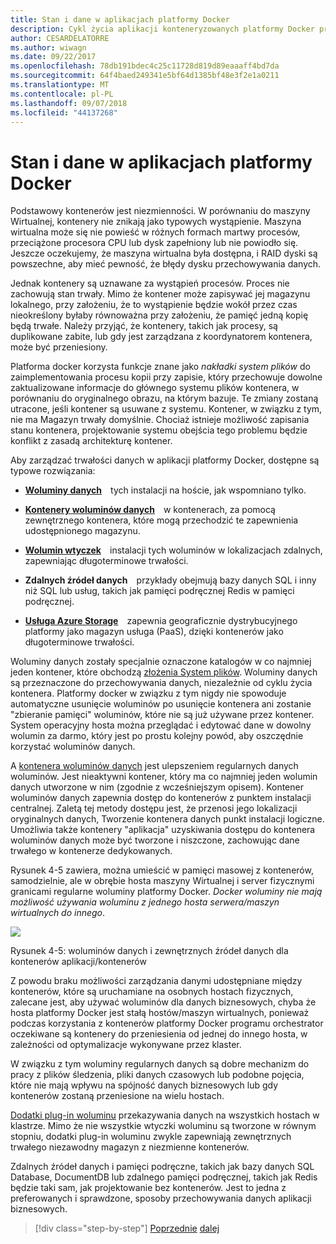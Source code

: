```yaml
---
title: Stan i dane w aplikacjach platformy Docker
description: Cykl życia aplikacji konteneryzowanych platformy Docker przy użyciu platformy firmy Microsoft i narzędzi
author: CESARDELATORRE
ms.author: wiwagn
ms.date: 09/22/2017
ms.openlocfilehash: 78db191bdec4c25c11728d819d89eaaaff4bd7da
ms.sourcegitcommit: 64f4baed249341e5bf64d1385bf48e3f2e1a0211
ms.translationtype: MT
ms.contentlocale: pl-PL
ms.lasthandoff: 09/07/2018
ms.locfileid: "44137268"
---
```

# <a name="state-and-data-in-docker-applications"></a>Stan i dane w aplikacjach platformy Docker

Podstawowy kontenerów jest niezmienności. W porównaniu do maszyny Wirtualnej, kontenery nie znikają jako typowych wystąpienie. Maszyna wirtualna może się nie powieść w różnych formach martwy procesów, przeciążone procesora CPU lub dysk zapełniony lub nie powiodło się. Jeszcze oczekujemy, że maszyna wirtualna była dostępna, i RAID dyski są powszechne, aby mieć pewność, że błędy dysku przechowywania danych.

Jednak kontenery są uznawane za wystąpień procesów. Proces nie zachowują stan trwały. Mimo że kontener może zapisywać jej magazynu lokalnego, przy założeniu, że to wystąpienie będzie wokół przez czas nieokreślony byłaby równoważna przy założeniu, że pamięć jedną kopię będą trwałe. Należy przyjąć, że kontenery, takich jak procesy, są duplikowane zabite, lub gdy jest zarządzana z koordynatorem kontenera, może być przeniesiony.

Platforma docker korzysta funkcje znane jako *nakładki system plików* do zaimplementowania procesu kopii przy zapisie, który przechowuje dowolne zaktualizowane informacje do głównego systemu plików kontenera, w porównaniu do oryginalnego obrazu, na którym bazuje. Te zmiany zostaną utracone, jeśli kontener są usuwane z systemu. Kontener, w związku z tym, nie ma Magazyn trwały domyślnie. Chociaż istnieje możliwość zapisania stanu kontenera, projektowanie systemu obejścia tego problemu będzie konflikt z zasadą architekturę kontener.

Aby zarządzać trwałości danych w aplikacji platformy Docker, dostępne są typowe rozwiązania:

-   [**Woluminy danych**](https://docs.docker.com/engine/tutorials/dockervolumes/) tych instalacji na hoście, jak wspomniano tylko.

-   [**Kontenery woluminów danych**](https://docs.docker.com/engine/tutorials/dockervolumes/#/creating-and-mounting-a-data-volume-container) w kontenerach, za pomocą zewnętrznego kontenera, które mogą przechodzić te zapewnienia udostępnionego magazynu.

-   [**Wolumin wtyczek**](https://docs.docker.com/engine/tutorials/dockervolumes/#/mount-a-shared-storage-volume-as-a-data-volume) instalacji tych woluminów w lokalizacjach zdalnych, zapewniając długoterminowe trwałości.

-   **Zdalnych źródeł danych** przykłady obejmują bazy danych SQL i inny niż SQL lub usług, takich jak pamięci podręcznej Redis w pamięci podręcznej.

-   [**Usługa Azure Storage**](https://docs.microsoft.com/azure/storage/) zapewnia geograficznie dystrybucyjnego platformy jako magazyn usługa (PaaS), dzięki kontenerów jako długoterminowe trwałości.

Woluminy danych zostały specjalnie oznaczone katalogów w co najmniej jeden kontener, które obchodzą [złożenia System plików](https://docs.docker.com/glossary/?term=Union%20file%20system). Woluminy danych są przeznaczone do przechowywania danych, niezależnie od cyklu życia kontenera. Platformy docker w związku z tym nigdy nie spowoduje automatyczne usunięcie woluminów po usunięcie kontenera ani zostanie "zbieranie pamięci" woluminów, które nie są już używane przez kontener. System operacyjny hosta można przeglądać i edytować dane w dowolny wolumin za darmo, który jest po prostu kolejny powód, aby oszczędnie korzystać woluminów danych.

A [kontenera woluminów danych](https://docs.docker.com/glossary/?term=volume) jest ulepszeniem regularnych danych woluminów. Jest nieaktywni kontener, który ma co najmniej jeden wolumin danych utworzone w nim (zgodnie z wcześniejszym opisem). Kontener woluminów danych zapewnia dostęp do kontenerów z punktem instalacji centralnej. Zaletą tej metody dostępu jest, że przenosi jego lokalizacji oryginalnych danych, Tworzenie kontenera danych punkt instalacji logiczne. Umożliwia także kontenery "aplikacja" uzyskiwania dostępu do kontenera woluminów danych może być tworzone i niszczone, zachowując dane trwałego w kontenerze dedykowanych.

Rysunek 4-5 zawiera, można umieścić w pamięci masowej z kontenerów, samodzielnie, ale w obrębie hosta maszyny Wirtualnej i server fizycznymi granicami regularne woluminy platformy Docker. *Docker woluminy nie mają możliwość używania woluminu z jednego hosta serwera/maszyn wirtualnych do innego*.

![](./media/image5.png)

Rysunek 4-5: woluminów danych i zewnętrznych źródeł danych dla kontenerów aplikacji/kontenerów

Z powodu braku możliwości zarządzania danymi udostępniane między kontenerów, które są uruchamiane na osobnych hostach fizycznych, zalecane jest, aby używać woluminów dla danych biznesowych, chyba że hosta platformy Docker jest stałą hostów/maszyn wirtualnych, ponieważ podczas korzystania z kontenerów platformy Docker programu orchestrator oczekiwane są kontenery do przeniesienia od jednej do innego hosta, w zależności od optymalizacje wykonywane przez klaster.

W związku z tym woluminy regularnych danych są dobre mechanizm do pracy z plików śledzenia, pliki danych czasowych lub podobne pojęcia, które nie mają wpływu na spójność danych biznesowych lub gdy kontenerów zostaną przeniesione na wielu hostach.

[Dodatki plug-in woluminu](https://docs.docker.com/engine/extend/plugins_volume/) przekazywania danych na wszystkich hostach w klastrze. Mimo że nie wszystkie wtyczki woluminu są tworzone w równym stopniu, dodatki plug-in woluminu zwykle zapewniają zewnętrznych trwałego niezawodny magazyn z niezmienne kontenerów.

Zdalnych źródeł danych i pamięci podręczne, takich jak bazy danych SQL Database, DocumentDB lub zdalnego pamięci podręcznej, takich jak Redis będzie taki sam, jak projektowanie bez kontenerów. Jest to jedna z preferowanych i sprawdzone, sposoby przechowywania danych aplikacji biznesowych.


>[!div class="step-by-step"]
[Poprzednie](monolithic-applications.md)
[dalej](soa-applications.md)
